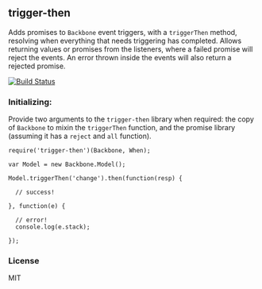 ## trigger-then

Adds promises to `Backbone` event triggers, with a `triggerThen` method,
resolving when everything that needs triggering has completed. Allows 
returning values or promises from the listeners, where a failed promise will
reject the events. An error thrown inside the events will also return a 
rejected promise.

[![Build Status](https://travis-ci.org/bookshelf/trigger-then.png?branch=master)](https://travis-ci.org/bookshelf/trigger-then)

### Initializing:

Provide two arguments to the `trigger-then` library when required: 
the copy of `Backbone` to mixin the `triggerThen` function, and the
promise library (assuming it has a `reject` and `all` function).

```
require('trigger-then')(Backbone, When);

var Model = new Backbone.Model();

Model.triggerThen('change').then(function(resp) {

  // success!

}, function(e) {
  
  // error!
  console.log(e.stack);

});
```

### License

MIT
